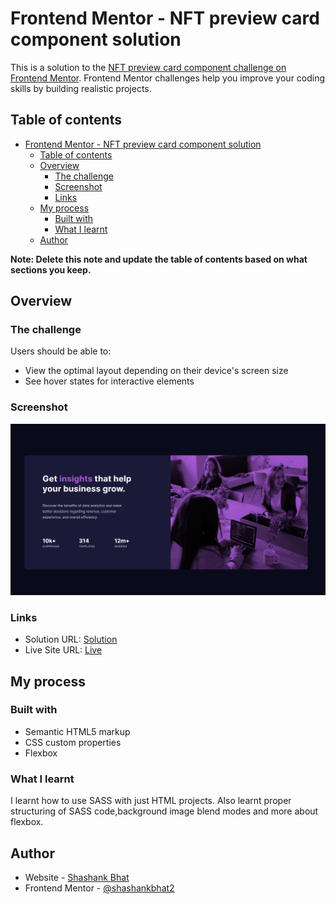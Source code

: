 # Frontend Mentor - NFT preview card component solution

This is a solution to the [NFT preview card component challenge on Frontend Mentor](https://www.frontendmentor.io/challenges/nft-preview-card-component-SbdUL_w0U). Frontend Mentor challenges help you improve your coding skills by building realistic projects.

## Table of contents

- [Frontend Mentor - NFT preview card component solution](#frontend-mentor---nft-preview-card-component-solution)
  - [Table of contents](#table-of-contents)
  - [Overview](#overview)
    - [The challenge](#the-challenge)
    - [Screenshot](#screenshot)
    - [Links](#links)
  - [My process](#my-process)
    - [Built with](#built-with)
    - [What I learnt](#what-i-learnt)
  - [Author](#author)

**Note: Delete this note and update the table of contents based on what sections you keep.**

## Overview

### The challenge

Users should be able to:

- View the optimal layout depending on their device's screen size
- See hover states for interactive elements

### Screenshot

![](./screenshot.png)

### Links

- Solution URL: [Solution](https://github.com/shashankbhat2/fem-stats-preview-card)
- Live Site URL: [Live](https://fem-stats-preview-card-challenge.vercel.app/)

## My process

### Built with

- Semantic HTML5 markup
- CSS custom properties
- Flexbox

### What I learnt

I learnt how to use SASS with just HTML projects. Also learnt proper structuring of SASS code,background image blend modes and more about flexbox.

## Author

- Website - [Shashank Bhat](https://shashankbhat.co.in/)
- Frontend Mentor - [@shashankbhat2](https://www.frontendmentor.io/profile/shashankbhat2)